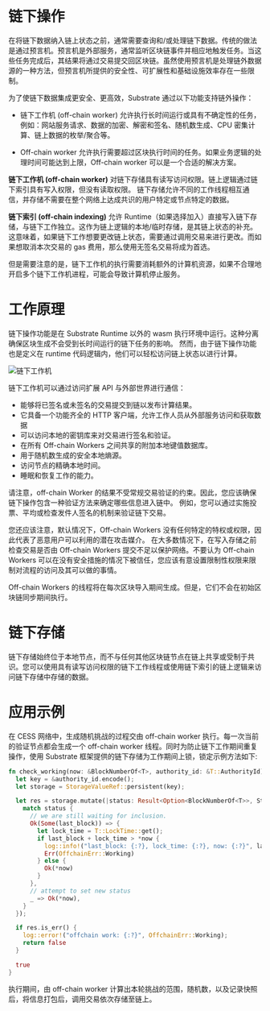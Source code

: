 # 链下操作

在将链下数据纳入链上状态之前，通常需要查询和/或处理链下数据。传统的做法是通过预言机。预言机是外部服务，通常监听区块链事件并相应地触发任务。当这些任务完成后，其结果将通过交易提交回区块链。虽然使用预言机是处理链外数据源的一种方法，但预言机所提供的安全性、可扩展性和基础设施效率存在一些限制。

为了使链下数据集成更安全、更高效，Substrate 通过以下功能支持链外操作：

- 链下工作机 (off-chain worker) 允许执行长时间运行或具有不确定性的任务，例如：网站服务请求、数据的加密、解密和签名、随机数生成、CPU 密集计算、链上数据的枚举/聚合等。

- Off-chain worker 允许执行需要超过区块执行时间的任务。如果业务逻辑的处理时间可能达到上限，Off-chain worker 可以是一个合适的解决方案。

**链下工作机 (off-chain worker)** 对链下存储具有读写访问权限。链上逻辑通过链下索引具有写入权限，但没有读取权限。 链下存储允许不同的工作线程相互通信，并存储不需要在整个网络上达成共识的用户特定或节点特定的数据。

**链下索引 (off-chain indexing)** 允许 Runtime（如果选择加入）直接写入链下存储，与链下工作独立。这作为链上逻辑的本地/临时存储，是其链上状态的补充。这意味着，如果链下工作想要更改链上状态，需要通过调用交易来进行更改。而如果想取消本次交易的 gas 费用，那么使用无签名交易将成为首选。

但是需要注意的是，链下工作机的执行需要消耗额外的计算机资源，如果不合理地开启多个链下工作机进程，可能会导致计算机停止服务。

# 工作原理

链下操作功能是在 Substrate Runtime 以外的 wasm 执行环境中运行。这种分离确保区块生成不会受到长时间运行的链下任务的影响。 然而，由于链下操作功能也是定义在 runtime 代码逻辑内，他们可以轻松访问链上状态以进行计算。

![链下工作机](../../assets/concepts/blockchain-core/off-chain-worker.png)

链下工作机可以通过访问扩展 API 与外部世界进行通信：

- 能够将已签名或未签名的交易提交到链以发布计算结果。
- 它具备一个功能齐全的 HTTP 客户端，允许工作人员从外部服务访问和获取数据
- 可以访问本地的密钥库来对交易进行签名和验证。
- 在所有 Off-chain Workers 之间共享的附加本地键值数据库。
- 用于随机数生成的安全本地熵源。
- 访问节点的精确本地时间。
- 睡眠和恢复工作的能力。

请注意，off-chain Worker 的结果不受常规交易验证的约束。因此，您应该确保链下操作包含一种验证方法来确定哪些信息进入链中。 例如，您可以通过实施投票、平均或检查发件人签名的机制来验证链下交易。

您还应该注意，默认情况下，Off-chain Workers 没有任何特定的特权或权限，因此代表了恶意用户可以利用的潜在攻击媒介。 在大多数情况下，在写入存储之前检查交易是否由 Off-chain Workers 提交不足以保护网络。不要认为 Off-chain Workers 可以在没有安全措施的情况下被信任，您应该有意设置限制性权限来限制对流程的访问及其可以做的事情。

 Off-chain Workers 的线程将在每次区块导入期间生成。但是，它们不会在初始区块链同步期间执行。

# 链下存储

链下存储始终位于本地节点，而不与任何其他区块链节点在链上共享或受制于共识。您可以使用具有读写访问权限的链下工作线程或使用链下索引的链上逻辑来访问链下存储中存储的数据。

# 应用示例

在 CESS 网络中，生成随机挑战的过程交由 off-chain worker 执行。每一次当前的验证节点都会生成一个 off-chain worker 线程。同时为防止链下工作期间重复操作，使用 Substrate 框架提供的链下存储为工作期间上锁，锁定示例方法如下:

```rust
fn check_working(now: &BlockNumberOf<T>, authority_id: &T::AuthorityId) -> bool {
  let key = &authority_id.encode();
  let storage = StorageValueRef::persistent(key);

  let res = storage.mutate(|status: Result<Option<BlockNumberOf<T>>, StorageRetrievalError>| {
    match status {
      // we are still waiting for inclusion.
      Ok(Some(last_block)) => {
        let lock_time = T::LockTime::get();
        if last_block + lock_time > *now {
          log::info!("last_block: {:?}, lock_time: {:?}, now: {:?}", last_block, lock_time, now);
          Err(OffchainErr::Working)
        } else {
          Ok(*now)
        }
      },
      // attempt to set new status
      _ => Ok(*now),
    }
  });

  if res.is_err() {
    log::error!("offchain work: {:?}", OffchainErr::Working);
    return false
  }

  true
}
```

执行期间，由 off-chain worker 计算出本轮挑战的范围，随机数，以及记录快照后，将信息打包后，调用交易依次存储至链上。
